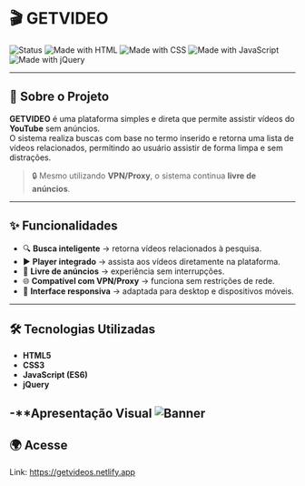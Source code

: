 # 🎬 GETVIDEO

![Status](https://img.shields.io/badge/status-concluído-brightgreen) 
![Made with HTML](https://img.shields.io/badge/HTML-5-orange?logo=html5) 
![Made with CSS](https://img.shields.io/badge/CSS-3-blue?logo=css3) 
![Made with JavaScript](https://img.shields.io/badge/JavaScript-ES6-yellow?logo=javascript) 
![Made with jQuery](https://img.shields.io/badge/jQuery-3.6-blue?logo=jquery)

---

## 📖 Sobre o Projeto
**GETVIDEO** é uma plataforma simples e direta que permite assistir vídeos do **YouTube** sem anúncios.  
O sistema realiza buscas com base no termo inserido e retorna uma lista de vídeos relacionados, permitindo ao usuário assistir de forma limpa e sem distrações.

> 🔒 Mesmo utilizando **VPN/Proxy**, o sistema continua **livre de anúncios**.

---

## ✨ Funcionalidades
- 🔍 **Busca inteligente** → retorna vídeos relacionados à pesquisa.  
- ▶️ **Player integrado** → assista aos vídeos diretamente na plataforma.  
- 🚫 **Livre de anúncios** → experiência sem interrupções.  
- 🌐 **Compatível com VPN/Proxy** → funciona sem restrições de rede.  
- 📱 **Interface responsiva** → adaptada para desktop e dispositivos móveis.  

---

## 🛠️ Tecnologias Utilizadas
- **HTML5**
- **CSS3**
- **JavaScript (ES6)**
- **jQuery**

-**Apresentação Visual
![Banner](https://i.ibb.co/qYxC3ffS/5.png)
---
## 🌍 Acesse 
Link: https://getvideos.netlify.app

